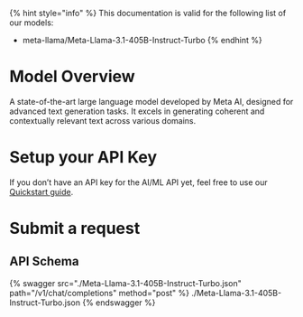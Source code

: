 [#references:start]: <> ({ "template": "openapi" })
{% hint style="info" %}
This documentation is valid for the following list of our models:
* meta-llama/Meta-Llama-3.1-405B-Instruct-Turbo
{% endhint %}

# Model Overview
A state-of-the-art large language model developed by Meta AI, designed for advanced text generation tasks. It excels in generating coherent and contextually relevant text across various domains.

# Setup your API Key
If you don’t have an API key for the AI/ML API yet, feel free to use our [Quickstart guide](https://docs.aimlapi.com/quickstart/setting-up).

# Submit a request
## API Schema
{% swagger src="./Meta-Llama-3.1-405B-Instruct-Turbo.json" path="/v1/chat/completions" method="post" %}
./Meta-Llama-3.1-405B-Instruct-Turbo.json
{% endswagger %}


[#references:end]: <> ({})